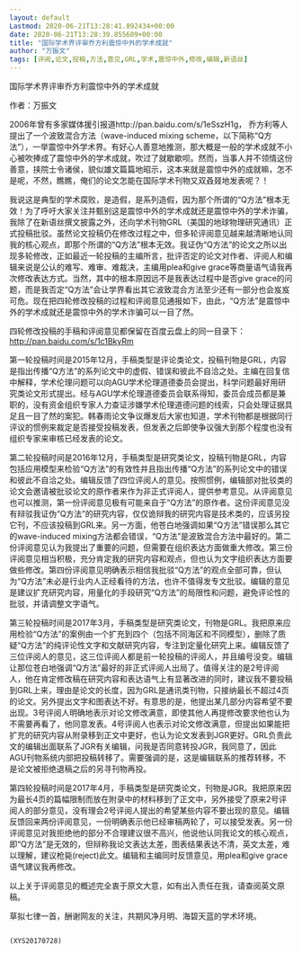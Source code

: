 ```yaml
---
layout: default
Lastmod: 2020-06-21T13:28:41.892434+00:00
date: 2020-06-21T13:28:39.855609+00:00
title: "国际学术界评审乔方利震惊中外的学术成就"
author: "万振文"
tags: [评阅,论文,投稿,方法,意见,GRL,学术,震惊中外,修改,编辑,新语丝]
---
```


国际学术界评审乔方利震惊中外的学术成就

作者：万振文

2006年曾有多家媒体援引报道http://pan.baidu.com/s/1eSszH1g， 乔方利等人提出了一个波致混合方法（wave-induced mixing scheme，以下简称“Q方法”），一举震惊中外学术界。有好心人善意地推测，那大概是一般的学术成就不小心被吹捧成了震惊中外的学术成就，吹过了就歇歇呗。然而，当事人并不领情这份善意，挟院士令诸侯，貌似雄文篇篇地昭示，这本来就是震惊中外的成就嘛，怎不是呢，不然，瞧瞧，俺们的论文怎能在国际学术刊物又双叒叕地发表呢？！

我说这是典型的学术腐败，是造假，是系列造假，因为那个所谓的“Q方法”根本无效！为了呼吁大家关注并甄别这是震惊中外的学术成就还是震惊中外的学术诈骗，我除了在新语丝撰文披露之外，还向学术刊物GRL（美国的地球物理研究通讯）正式投稿批驳。虽然论文投稿仍在修改过程之中，但多轮评阅意见越来越清晰地认同我的核心观点，即那个所谓的“Q方法”根本无效。我证伪“Q方法”的论文之所以出现多轮修改，正如最近一轮投稿的主编所言，批评否定的论文对作者、评阅人和编辑来说是公认的难写、难审、难裁决，主编用plea和give grace等商量语气请我再次修改表达方式。当然，其中的根本原因远不是我表达过程中是否give grace的问题，而是我否定“Q方法”会让学界看出其它波致混合方法至少还有一部分也会岌岌可危。现在把四轮修改投稿的过程和评阅意见通报如下，由此，“Q方法”是震惊中外的学术成就还是震惊中外的学术诈骗可以一目了然。

四轮修改投稿的手稿和评阅意见都保留在百度云盘上的同一目录下：http://pan.baidu.com/s/1c1BkyRm

第一轮投稿时间是2015年12月，手稿类型是评论类论文，投稿刊物是GRL，内容是指出传播“Q方法”的系列论文中的虚假、错误和彼此不自洽之处。主编在回复信中解释，学术伦理问题可以向AGU学术伦理道德委员会提出，科学问题最好用研究类论文形式提出。经与AGU学术伦理道德委员会联系得知，委员会成员都是兼职的，没有资金组织专家人力查证涉嫌学术伦理道德问题的线索，只会处理证据具足且一目了然的案犯。韩春雨论文争议爆发后大家也知道，学术刊物都是根据同行评议的惯例来裁定是否接受投稿发表，但发表之后即使争议强大到那个程度也没有组织专家来审核已经发表的论文。

第二轮投稿时间是2016年12月，手稿类型是研究类论文，投稿刊物是GRL，内容包括应用模型来检验“Q方法”的有效性并且指出传播“Q方法”的系列论文中的错误和彼此不自洽之处。编辑反馈了四位评阅人的意见。按照惯例，编辑部对批驳类的论文会邀请被批驳论文的原作者来作为非正式评阅人，提供参考意见。从评阅意见也可以推测，第一份评阅意见极有可能来自于“Q方法”的原作者。这份评阅意见没有辩驳我证伪“Q方法”的研究内容，仅仅诡辩我的研究内容是技术类的，应该另投它刊，不应该投稿到GRL来。另一方面，他苍白地强调如果“Q方法”错误那么其它的wave-induced mixing方法都会错误，“Q方法”是波致混合方法中最好的。第二份评阅意见认为我提出了重要的问题，但需要在组织表达方面做重大修改。第三份评阅意见相当积极，充分肯定我的研究内容和观点，但也认为文字组织表达方面要做些修改。第四份评阅意见明确表示相信我批驳“Q方法”的观点全部可靠，但认为“Q方法”未必是行业内人正经看待的方法，也许不值得发专文批驳。编辑的意见是建议扩充研究内容，用量化的手段研究“Q方法”的局限性和问题，避免评论性的批驳，并请调整文字语气。

第三轮投稿时间是2017年3月，手稿类型是研究类论文，刊物是GRL。我把原来应用检验“Q方法”的案例由一个扩充到四个（包括不同海区和不同模型），删除了质疑“Q方法”的纯评论性文字和文献研究内容，专注到定量化研究上来。编辑反馈了三位评阅人的意见，这三位评阅人都是前一轮投稿的评阅人，并且编号没变。编辑让那位苍白地强调“Q方法”最好的非正式评阅人出局了。值得关注的是2号评阅人，他在肯定修改稿在研究内容和表达语气上有显著改进的同时，建议我不要投稿到GRL上来，理由是论文的长度，因为GRL是通讯类刊物，只接纳最长不超过4页的论文。另外提出文字和图表达不好。有意思的是，他提出某几部分内容希望不要出现。3号评阅人明确地表示对论文修改满意，即使其他人再提修改要求他也认为不需要再看了，他同意发表。4号评阅人也表示对论文修改满意，但提出如果能把扩充的研究内容从附录移到正文中更好，也认为论文发表到JGR更好。GRL负责此文的编辑出面联系了JGR有关编辑，问我是否同意转投JGR，我同意了，因此AGU刊物系统内部把投稿转移了。需要强调的是，这是编辑联系的推荐转移，不是论文被拒绝退稿之后的另寻刊物再投。

第四轮投稿时间是2017年4月，手稿类型是研究类论文，刊物是JGR。我把原来因为最长4页的篇幅限制而放在附录中的材料移到了正文中，另外接受了原来2号评阅人的部分意见，没有理会2号评阅人提出的希望某些内容不要出现的意见。编辑反馈回来两份评阅意见，一份明确表示他已经审稿两轮了，可以接受发表。另一份评阅意见对我拒绝他的部分不合理建议很不高兴，他说他认同我论文的核心观点，即“Q方法”是无效的，但辩称我论文表达太差，图表结果表达不清，英文太差，难以理解，建议枪毙(reject)此文。编辑和主编同时反馈意见，用plea和give grace语气建议我再修改。

以上关于评阅意见的概述完全衷于原文大意，如有出入责任在我，请查阅英文原稿。

草拟七律一首，酬谢网友的关注，共期风净月明、海碧天蓝的学术环境。

~~~~~~~~观霾~~~~~~~~　　半世孑身观怪咄，百污腾海灭琼波。　　鹰击长空须霾薄，鳖撼泥宫盼水浊。　　春雨文章正热播，韩寒名著已便坨。　　宪不治国民何奈，街鼠犹忧唾剑剁。

(XYS20170728)

